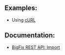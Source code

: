 ## Examples:

 - Using [cURL](https://github.com/bigfix/restapi-examples/tree/master/import-xml/cURL)


## Documentation:

- [BigFix REST API: Import](https://www.ibm.com/developerworks/community/wikis/home?lang=en#!/wiki/Tivoli%20Endpoint%20Manager/page/RESTAPI%20Import)
